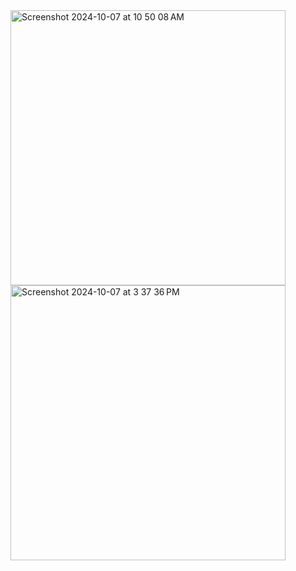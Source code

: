 <img width="440" alt="Screenshot 2024-10-07 at 10 50 08 AM" src="https://github.com/user-attachments/assets/db2badeb-4dc5-4aa3-b513-07d5475c9698">
<img width="440" alt="Screenshot 2024-10-07 at 3 37 36 PM" src="https://github.com/user-attachments/assets/7d361dcb-43d1-43c8-8d9f-61401df38449">
